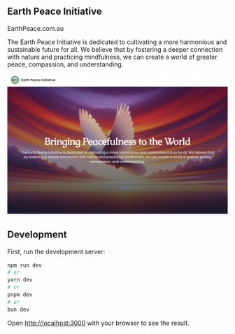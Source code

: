 ## Earth Peace Initiative

EarthPeace.com.au

The Earth Peace Initiative is dedicated to cultivating a more harmonious and sustainable future for all. We believe that by fostering a deeper connection with nature and practicing mindfulness, we can create a world of greater peace, compassion, and understanding.

![earthpeace.com.au](/earth-peace-initiative.png?raw=true)

## Development

First, run the development server:

```bash
npm run dev
# or
yarn dev
# or
pnpm dev
# or
bun dev
```

Open [http://localhost:3000](http://localhost:3000) with your browser to see the result.

